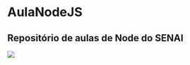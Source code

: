 # AulaNodeJS
<!-- MarkDown (.md) é uma linguagem de marcação, muitas tags do HTML funcionam nela -->

## Repositório de aulas de Node do SENAI
![](https://logos-download.com/wp-content/uploads/2016/09/Node_logo_NodeJS.png)